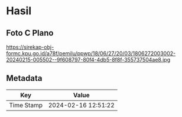# Hasil

## Foto C Plano

https://sirekap-obj-formc.kpu.go.id/a78f/pemilu/ppwp/18/06/27/20/03/1806272003002-20240215-005502--9f608797-80f4-4db5-8f8f-355737504ae8.jpg


## Metadata

| Key        | Value               |
| ---------- | ------------------- |
| Time Stamp | 2024-02-16 12:51:22 |



